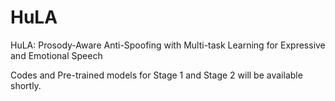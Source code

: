 # HuLA
HuLA: Prosody-Aware Anti-Spoofing with Multi-task Learning for Expressive and Emotional Speech  

Codes and Pre-trained models for Stage 1 and Stage 2 will be available shortly.


